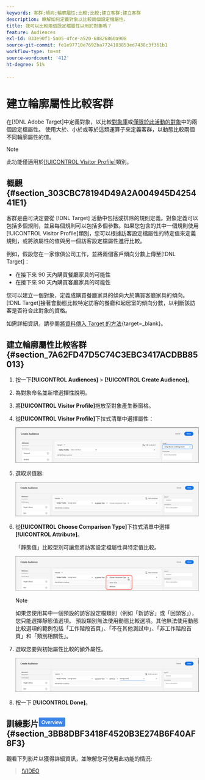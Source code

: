 ```yaml
---
keywords: 客群;傾向;輪廓屬性;比較;比較;建立客群;建立客群
description: 瞭解如何定義對象以比較兩個設定檔屬性。
title: 我可以比較兩個設定檔屬性以用於對象嗎？
feature: Audiences
exl-id: 033e90f1-5a05-4fce-a520-68826860a908
source-git-commit: fe1e97710e7692ba7724103853ed7438c3f361b1
workflow-type: tm+mt
source-wordcount: '412'
ht-degree: 51%

---
```


# 建立輪廓屬性比較客群

在[!DNL Adobe Target]中定義對象，以比較[對象庫](/help/main/c-target/c-audiences/audiences.md)或[僅限於此活動的對象](/help/main/c-target/creating-activity-only-audience.md)中的兩個設定檔屬性。 使用大於、小於或等於這類運算子來定義客群，以動態比較兩個不同輪廓屬性的值。

>[!NOTE]
>
>此功能僅適用於[[!UICONTROL Visitor Profile]](/help/main/c-target/c-audiences/c-target-rules/visitor-profile.md#concept_E972690B9A4C4372A34229FA37EDA38E)類別。

## 概觀 {#section_303CBC78194D49A2A004945D425441E1}

客群是由可決定要從 [!DNL Target] 活動中包括或排除的規則定義。對象定義可以包括多個規則，並且每個規則可以包括多個參數。如果您包含的其中一個規則使用[!UICONTROL Visitor Profile]類別，您可以根據訪客設定檔屬性的特定值來定義規則，或將該屬性的值與另一個訪客設定檔屬性進行比較。

例如，假設您在一家傢俱公司工作，並將兩個客戶傾向分數上傳至[!DNL Target]：

* 在接下來 90 天內購買餐廳家具的可能性
* 在接下來 90 天內購買客廳家具的可能性

您可以建立一個對象，定義成購買餐廳家具的傾向大於購買客廳家具的傾向。[!DNL Target]接著會動態比較特定訪客的餐廳和起居室的傾向分數，以判斷該訪客是否符合此對象的資格。

如需詳細資訊，請參閱[將資料傳入 Target 的方法](https://experienceleague.adobe.com/docs/target-dev/developer/implementation/methods/methods-to-get-data-into-target.html?lang=zh-Hant){target=_blank}。

## 建立輪廓屬性比較客群 {#section_7A62FD47D5C74C3EBC3417ACDBB85013}

1. 按一下&#x200B;**[!UICONTROL Audiences]** > **[!UICONTROL Create Audience]**。
1. 為對象命名並新增選擇性說明。
1. 將&#x200B;**[!UICONTROL Visitor Profile]**&#x200B;拖放至對象產生器窗格。
1. 從&#x200B;**[!UICONTROL Visitor Profile]**&#x200B;下拉式清單中選擇屬性：

   ![傾向分數 1](assets/propensity_score_1.png)

1. 選取求值器:

   ![傾向分數 2](assets/propensity_score_2.png)

1. 從&#x200B;**[!UICONTROL Choose Comparison Type]**&#x200B;下拉式清單中選擇&#x200B;**[!UICONTROL Attribute]**。

   「靜態值」比較型別可讓您將訪客設定檔屬性與特定值比較。

   ![傾向分數 3](assets/propensity_score_3.png)

   >[!NOTE]
   >
   >如果您使用其中一個預設的訪客設定檔類別（例如「新訪客」或「回頭客」），您只能選擇靜態值選項。 預設類別無法使用動態比較選項。其他無法使用動態比較選項的範例包括「工作階段首頁」、「不在其他測試中」、「非工作階段首頁」和「類別相關性」。

1. 選取您要與初始屬性比較的額外屬性。

   ![propensity_score_4圖片](assets/propensity_score_4.png)

1. 按一下 **[!UICONTROL Done]**。

## 訓練影片![總覽徽章](/help/main/assets/overview.png) {#section_3BB8DBF3418F4520B3E274B6F40AF8F3}

觀看下列影片以獲得詳細資訊，並瞭解您可使用此功能的情況:

>[!VIDEO](https://video.tv.adobe.com/v/23218/)
